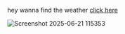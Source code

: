 hey wanna find the weather [click here](https://weather-predictor-one.vercel.app/)


![Screenshot 2025-06-21 115353](https://github.com/user-attachments/assets/29ccad12-eca0-40bb-b4fb-ca953c22757f)
